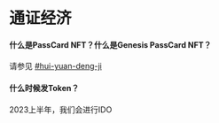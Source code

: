 # 通证经济

#### 什么是PassCard NFT？什么是Genesis PassCard NFT？

请参见 [#hui-yuan-deng-ji](../chan-pin-shou-ce/hui-yuan-xi-tong-yu-ji-qi-ren-quan-yi.md#hui-yuan-deng-ji "mention")&#x20;

#### 什么时候发Token？

2023上半年，我们会进行IDO

